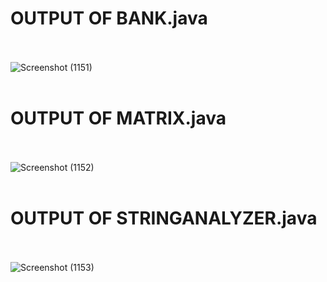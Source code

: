 # OUTPUT OF BANK.java <br><br>
![Screenshot (1151)](https://github.com/user-attachments/assets/67d85963-4fee-4963-b4a0-03aa53473949)<br><br>

# OUTPUT OF MATRIX.java<br><br>
![Screenshot (1152)](https://github.com/user-attachments/assets/a95959ea-99be-4937-9060-c10ae47c1a69)<br><br>


# OUTPUT OF STRINGANALYZER.java<br><br>
![Screenshot (1153)](https://github.com/user-attachments/assets/29f930bd-86d3-4d05-8329-3771e5927eb2)<br><br>

